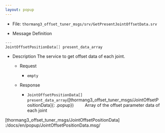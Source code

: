 ```yaml
---
layout: popup
---
```


- File: `thormang3_offset_tuner_msgs/srv/GetPresentJointOffsetData.srv`

- Message Definition
 ```c
 ---
 JointOffsetPositionData[] present_data_array
 ```

- Description
The service to get offset data of each joint.

  - Request
    * `empty`

  - Response
    * `JointOffsetPositionData[] present_data_array`([thormang3_offset_tuner_msgs/JointOffsetPositionData]{: .popup})
&emsp;&emsp; Array of the offset parameter data of each joint

[thormang3_offset_tuner_msgs/JointOffsetPositionData] :/docs/en/popup/JointOffsetPositionData.msg/
